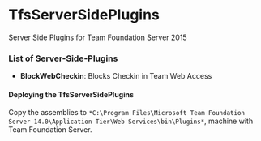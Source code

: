 
# TfsServerSidePlugins
Server Side Plugins for Team Foundation Server 2015

### List of Server-Side-Plugins
  - **BlockWebCheckin**: 
  Blocks Checkin in Team Web Access


#### Deploying the TfsServerSidePlugins
Copy the assemblies to `*C:\Program Files\Microsoft Team Foundation Server 14.0\Application Tier\Web Services\bin\Plugins*`, machine with Team Foundation Server.
